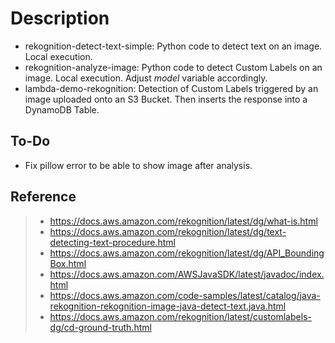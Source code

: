 
# Description

* rekognition-detect-text-simple: Python code to detect text on an image. Local execution.
* rekognition-analyze-image: Python code to detect Custom Labels on an image. Local execution. Adjust _model_ variable accordingly.
* lambda-demo-rekognition: Detection of Custom Labels triggered by an image uploaded onto an S3 Bucket. Then inserts the response into a DynamoDB Table.

## To-Do

* Fix pillow error to be able to show image after analysis.

## Reference

> * https://docs.aws.amazon.com/rekognition/latest/dg/what-is.html
> * https://docs.aws.amazon.com/rekognition/latest/dg/text-detecting-text-procedure.html
> * https://docs.aws.amazon.com/rekognition/latest/dg/API_BoundingBox.html
> * https://docs.aws.amazon.com/AWSJavaSDK/latest/javadoc/index.html
> * https://docs.aws.amazon.com/code-samples/latest/catalog/java-rekognition-rekognition-image-java-detect-text.java.html
> * https://docs.aws.amazon.com/rekognition/latest/customlabels-dg/cd-ground-truth.html
